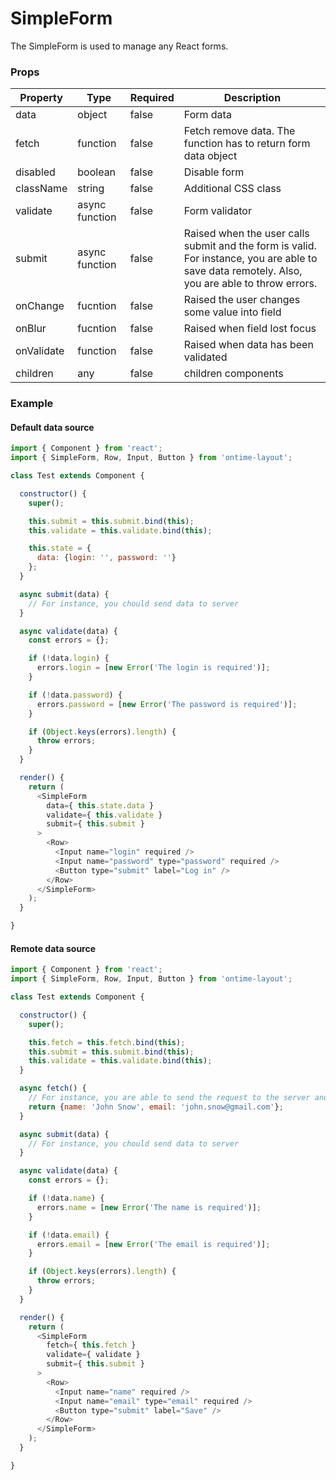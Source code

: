 <h1>SimpleForm</h1>

The SimpleForm is used to manage any React forms.

<h3>Props</h3>

| Property   | Type           | Required |  Description       |
| ---------- | -------------- | -------- | ------------------ |
| data       | object         | false    | Form data          |
| fetch      | function       | false    | Fetch remove data. The function has to return form data object |
| disabled   | boolean        | false    | Disable form |
| className  | string         | false    | Additional CSS class |
| validate   | async function | false    | Form validator |
| submit     | async function | false    | Raised when the user calls submit and the form is valid. For instance, you are able to save data remotely. Also, you are able to throw errors. |
| onChange   | fucntion       | false    | Raised the user changes some value into field |
| onBlur     | fucntion       | false    | Raised when field lost focus |
| onValidate | function       | false    | Raised when data has been validated |
| children   | any            | false    | children components |

<h3>Example</h3>

<h4>Default data source</h4>

```javascript
import { Component } from 'react';
import { SimpleForm, Row, Input, Button } from 'ontime-layout';

class Test extends Component {

  constructor() {
    super();

    this.submit = this.submit.bind(this);
    this.validate = this.validate.bind(this);

    this.state = {
      data: {login: '', password: ''}
    };
  }

  async submit(data) {
    // For instance, you chould send data to server
  }

  async validate(data) {
    const errors = {};

    if (!data.login) {
      errors.login = [new Error('The login is required')];
    }

    if (!data.password) {
      errors.password = [new Error('The password is required')];
    }

    if (Object.keys(errors).length) {
      throw errors;
    }
  }

  render() {
    return (
      <SimpleForm 
        data={ this.state.data } 
        validate={ this.validate }
        submit={ this.submit }
      >
        <Row>
          <Input name="login" required />
          <Input name="password" type="password" required />
          <Button type="submit" label="Log in" />
        </Row>
      </SimpleForm>
    );
  }

}
```

<h4>Remote data source</h4>

```javascript
import { Component } from 'react';
import { SimpleForm, Row, Input, Button } from 'ontime-layout';

class Test extends Component {

  constructor() {
    super();

    this.fetch = this.fetch.bind(this);
    this.submit = this.submit.bind(this);
    this.validate = this.validate.bind(this);
  }

  async fetch() {
    // For instance, you are able to send the request to the server and this function has to return the response.
    return {name: 'John Snow', email: 'john.snow@gmail.com'};
  }

  async submit(data) {
    // For instance, you chould send data to server
  }

  async validate(data) {
    const errors = {};

    if (!data.name) {
      errors.name = [new Error('The name is required')];
    }

    if (!data.email) {
      errors.email = [new Error('The email is required')];
    }

    if (Object.keys(errors).length) {
      throw errors;
    }
  }

  render() {
    return (
      <SimpleForm 
        fetch={ this.fetch }
        validate={ validate }
        submit={ this.submit }
      >
        <Row>
          <Input name="name" required />
          <Input name="email" type="email" required />
          <Button type="submit" label="Save" />
        </Row>
      </SimpleForm>
    );
  }

}
```
